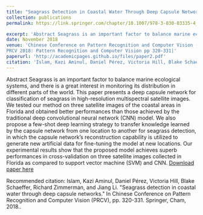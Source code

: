 ```yaml
---
title: "Seagrass Detection in Coastal Water Through Deep Capsule Networks"
collection: publications
permalink: https://link.springer.com/chapter/10.1007/978-3-030-03335-4_28

excerpt: 'Abstract Seagrass is an important factor to balance marine ecological systems, and there is a great interest in monitoring its distribution in different parts of the world. This paper presents a deep capsule network for classification of seagrass in high-resolution multispectral satellite images. We tested our method on three satellite images of the coastal areas in Florida and obtained better performances than those achieved by the traditional deep convolutional neural network (CNN) model. We also propose a few-shot deep learning strategy to transfer knowledge learned by the capsule network from one location to another for seagrass detection, in which the capsule network’s reconstruction capability is utilized to generate new artificial data for fine-tuning the model at new locations. Our experimental results show that the proposed model achieves superb performances in cross-validation on three satellite images collected in Florida as compared to support vector machine (SVM) and CNN.'
date: November 2018
venue: 'Chinese Conference on Pattern Recognition and Computer Vision (PRCV)
PRCV 2018: Pattern Recognition and Computer Vision pp 320-331|'
paperurl: 'http://academicpages.github.io/files/paper2.pdf'
citation: 'Islam, Kazi Aminul, Daniel Pérez, Victoria Hill, Blake Schaeffer, Richard Zimmerman, and Jiang Li. "Seagrass detection in coastal water through deep capsule networks." In Chinese Conference on Pattern Recognition and Computer Vision (PRCV), pp. 320-331. Springer, Cham, 2018..'
---
```

Abstract
Seagrass is an important factor to balance marine ecological systems, and there is a great interest in monitoring its distribution in different parts of the world. This paper presents a deep capsule network for classification of seagrass in high-resolution multispectral satellite images. We tested our method on three satellite images of the coastal areas in Florida and obtained better performances than those achieved by the traditional deep convolutional neural network (CNN) model. We also propose a few-shot deep learning strategy to transfer knowledge learned by the capsule network from one location to another for seagrass detection, in which the capsule network’s reconstruction capability is utilized to generate new artificial data for fine-tuning the model at new locations. Our experimental results show that the proposed model achieves superb performances in cross-validation on three satellite images collected in Florida as compared to support vector machine (SVM) and CNN.
[Download paper here](https://www.researchgate.net/publication/328679153_Seagrass_Detection_in_Coastal_Water_Through_Deep_Capsule_Networks_First_Chinese_Conference_PRCV_2018_Guangzhou_China_November_23-26_2018_Proceedings_Part_II)

Recommended citation: Islam, Kazi Aminul, Daniel Pérez, Victoria Hill, Blake Schaeffer, Richard Zimmerman, and Jiang Li. "Seagrass detection in coastal water through deep capsule networks." In Chinese Conference on Pattern Recognition and Computer Vision (PRCV), pp. 320-331. Springer, Cham, 2018..
